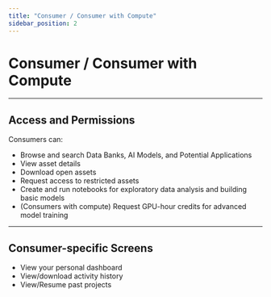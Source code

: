 ```yaml
---
title: "Consumer / Consumer with Compute"
sidebar_position: 2
---
```


# Consumer / Consumer with Compute

---

## Access and Permissions

Consumers can:
- Browse and search Data Banks, AI Models, and Potential Applications
- View asset details
- Download open assets
- Request access to restricted assets
- Create and run notebooks for exploratory data analysis and building basic models
- (Consumers with compute) Request GPU-hour credits for advanced model training

---

## Consumer-specific Screens

- View your personal dashboard
- View/download activity history
- View/Resume past projects
